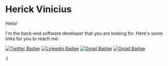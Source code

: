 # Herick Vinicius 

Hello!

I'm the back-end software developer that you are looking for.
Here's some links for you to reach me:

[![Twitter Badge](https://img.shields.io/badge/-@herickgustavo-6633cc?style=flat-square&labelColor=6633cc&logo=twitter&logoColor=white&link=https://twitter.com/herickgustavo)](https://twitter.com/herickgustavo) 
[![Linkedin Badge](https://img.shields.io/badge/-Herick%20Vinicius-6633cc?style=flat-square&logo=Linkedin&logoColor=white&link=https://www.linkedin.com/in/herickvinicius/)](https://www.linkedin.com/in/herickvinicius/) 
[![Gmail Badge](https://img.shields.io/badge/-herick.gustavo@gmail.com-6633cc?style=flat-square&logo=Gmail&logoColor=white&link=mailto:herick.gustavo@gmail.com)](mailto:herick.gustavo@gmail.com)
[![Gmail Badge](https://img.shields.io/badge/-herick@organa.dev.br-6633cc?style=flat-square&logo=Gmail&logoColor=white&link=mailto:herick@organa.dev.br)](mailto:herick@organa.dev.br)

:)


<!--
**herickvinicius/herickvinicius** is a ✨ _special_ ✨ repository because its `README.md` (this file) appears on your GitHub profile.

Here are some ideas to get you started:

- 🔭 I’m currently working on ...
- 🌱 I’m currently learning ...
- 👯 I’m looking to collaborate on ...
- 🤔 I’m looking for help with ...
- 💬 Ask me about ...
- 📫 How to reach me: ...
- 😄 Pronouns: ...
- ⚡ Fun fact: ...
-->
